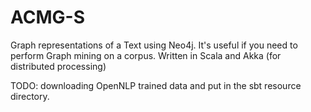 ACMG-S
======

Graph representations of a Text using Neo4j. It's useful if you need to perform Graph mining on a corpus. 
Written in Scala and Akka (for distributed processing)

TODO: downloading OpenNLP trained data and put in the sbt resource directory. 
